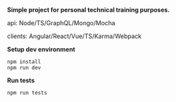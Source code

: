 **Simple project for personal technical training purposes.**

api: Node/TS/GraphQL/Mongo/Mocha

clients: Angular/React/Vue/TS/Karma/Webpack

**Setup dev environment**

```
npm install
npm run dev
```

**Run tests**

```
npm run tests
```